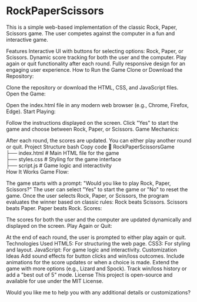 # RockPaperScissors

This is a simple web-based implementation of the classic Rock, Paper, Scissors game. The user competes against the computer in a fun and interactive game.

Features
Interactive UI with buttons for selecting options: Rock, Paper, or Scissors.
Dynamic score tracking for both the user and the computer.
Play again or quit functionality after each round.
Fully responsive design for an engaging user experience.
How to Run the Game
Clone or Download the Repository:

Clone the repository or download the HTML, CSS, and JavaScript files.
Open the Game:

Open the index.html file in any modern web browser (e.g., Chrome, Firefox, Edge).
Start Playing:

Follow the instructions displayed on the screen.
Click "Yes" to start the game and choose between Rock, Paper, or Scissors.
Game Mechanics:

After each round, the scores are updated.
You can either play another round or quit.
Project Structure
bash
Copy code
📁 RockPaperScissorsGame  
├── index.html     # Main HTML file for the game  
├── styles.css     # Styling for the game interface  
├── script.js      # Game logic and interactivity  
How It Works
Game Flow:

The game starts with a prompt: "Would you like to play Rock, Paper, Scissors?"
The user can select "Yes" to start the game or "No" to reset the game.
Once the user selects Rock, Paper, or Scissors, the program evaluates the winner based on classic rules:
Rock beats Scissors.
Scissors beats Paper.
Paper beats Rock.
Scores:

The scores for both the user and the computer are updated dynamically and displayed on the screen.
Play Again or Quit:

At the end of each round, the user is prompted to either play again or quit.
Technologies Used
HTML5: For structuring the web page.
CSS3: For styling and layout.
JavaScript: For game logic and interactivity.
Customization Ideas
Add sound effects for button clicks and win/loss outcomes.
Include animations for the score updates or when a choice is made.
Extend the game with more options (e.g., Lizard and Spock).
Track win/loss history or add a "best out of 5" mode.
License
This project is open-source and available for use under the MIT License.

Would you like me to help you with any additional details or customizations?